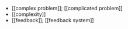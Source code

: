 - [[complex problem]]; [[complicated problem]]
- [[complexity]]
- [[feedback]]; [[feedback system]]
